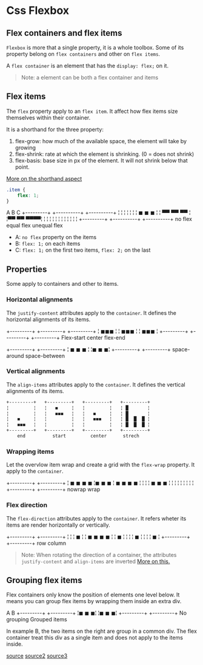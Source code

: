 # Css Flexbox


## Flex containers and flex items

`Flexbox` is more that a single property, it is a whole toolbox.
Some of its property belong on `flex containers` and other on `flex items`.

A `flex container` is an element that has the `display: flex;` on it.

>Note: a element can be both a flex container and items

## Flex items

The `flex` property apply to an `flex item`.
It affect how flex items size themselves within their container.

It is a shorthand for the three property:

1. flex-grow: how much of the available space, the element will take by growing
2. flex-shrink: rate at which the element is shrinking. (0 = does not shrink)
3. flex-basis: base size in px of the element. It will not shrink below that point.

[More on the shorthand aspect](https://developer.mozilla.org/en-US/docs/Web/CSS/flex)

```css
.item {
    flex: 1;
}
```
A             B              C
+---------+   +----------+   +----------+
¦         ¦   ¦          ¦   ¦          ¦
¦ ◼  ◼  ◼ ¦   ¦ ▀▀ ▀▀ ▀▀ ¦   ¦▀▀ ▀▀ ▀▀▀▀¦
¦         ¦   ¦          ¦   ¦          ¦
¦         ¦   ¦          ¦   ¦          ¦
+---------+   +----------+   +----------+
  no flex       equal flex     unequal flex   

- A: `no flex` property on the items
- B: `flex: 1;` on each items
- C: `flex: 1;` on the first two items, `flex: 2;` on the last


## Properties

Some apply to containers and other to items.

### Horizontal alignments

The `justify-content` attributes apply to the `container`.
It defines the horizontal alignments of its items.

+---------+   +---------+   +---------+
¦ ◼◼◼     ¦   ¦   ◼◼◼   ¦   ¦     ◼◼◼ ¦ 
+---------+   +---------+   +---------+ 
 Flex-start      center       flex-end

+---------+      +---------+
¦ ◼  ◼  ◼ ¦      ¦◼   ◼   ◼¦
+---------+      +---------+
space-around     space-between

### Vertical alignments

The `align-items` attributes apply to the `container`.
It defines the vertical alignments of its items.
```markdown
+---------+   +---------+   +---------+   +---------+
¦         ¦   ¦   ◼     ¦   ¦         ¦   ¦ █       ¦ 
¦         ¦   ¦   ◼◼◼   ¦   ¦   ◼     ¦   ¦ █       ¦ 
¦   ◼     ¦   ¦         ¦   ¦   ◼◼◼   ¦   ¦ █  █  █ ¦ 
¦   ◼◼◼   ¦   ¦         ¦   ¦         ¦   ¦ █  █  █ ¦ 
+---------+   +---------+   +---------+   +---------+ 
    end          start         center      strech
```

### Wrapping items

Let the overvlow item wrap and create a grid with the `flex-wrap` property.
It apply to the `container`.

+---------+        +---------+
¦ ◼ ◼ ◼ ◼ ¦◼ ◼ ◼   ¦ ◼ ◼ ◼ ◼ ¦
¦         ¦        ¦  ◼ ◼ ◼  ¦
¦         ¦        ¦         ¦
¦         ¦        ¦         ¦
+---------+        +---------+
  nowrap               wrap 
  
### Flex direction

The `flex-direction` attributes apply to the `container`.
It refers wheter its items are render horizontally or vertically.

+---------+   +---------+
¦         ¦   ¦    ◼    ¦
¦ ◼ ◼ ◼ ◼ ¦   ¦    ◼    ¦
¦         ¦   ¦    ◼    ¦
¦         ¦   ¦    ◼    ¦
+---------+   +---------+
    row          column

>Note: When rotating the direction of a container, the attributes `justify-content` and `align-items`
> are inverted [More on this.](https://internetingishard.netlify.app/html-and-css/flexbox/index.html#alignment-considerations)

## Grouping flex items

Flex containers only know the position of elements one level below.
It means you can group flex items by wrapping them inside an extra div.

A                B
+---------+      +---------+
¦◼   ◼   ◼¦      ¦◼     ◼ ◼¦
+---------+      +---------+
No grouping      Grouped items

In example B, the two items on the right are group in a common div.
The flex container treat this div as a single item and does not apply to the items inside.


[source](https://internetingishard.netlify.app/html-and-css/flexbox/index.html)
[source2](https://developer.mozilla.org/en-US/docs/Web/CSS/flex)
[source3](https://www.theodinproject.com/lessons/foundations-growing-and-shrinking)

